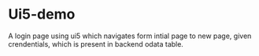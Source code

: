 # Ui5-demo
A login page using ui5 which navigates form intial page to new page, given crendentials, which is present in backend odata table.
